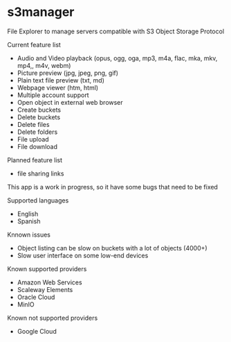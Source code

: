 # s3manager

File Explorer to manage servers compatible with S3 Object Storage Protocol

Current feature list

* Audio and Video playback (opus, ogg, oga, mp3, m4a, flac, mka, mkv, mp4,, m4v, webm)
* Picture preview (jpg, jpeg, png, gif)
* Plain text file preview (txt, md)
* Webpage viewer (htm, html)
* Multiple account support
* Open object in external web browser
* Create buckets
* Delete buckets
* Delete files
* Delete folders
* File upload
* File download

Planned feature list

* file sharing links

This app is a work in progress, so it have some bugs that need to be fixed

Supported languages

* English
* Spanish

Knnown issues

* Object listing can be slow on buckets with a lot of objects (4000+)
* Slow user interface on some low-end devices

Known supported providers

* Amazon Web Services
* Scaleway Elements
* Oracle Cloud
* MinIO

Known not supported providers

* Google Cloud